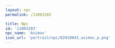 ```yaml
---
layout: npc
permalink: /11003283

title: Npc
id: '11003283'
npc_name: 'Asimov'
icon_url: 'portrait/npc/02010043_asimov_p.png'
---
```

